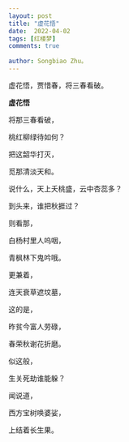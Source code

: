 ```yaml
---
layout: post
title: "虚花悟"
date:  2022-04-02
tags: [红楼梦]
comments: true
 
author: Songbiao Zhu。
---
```


虚花悟，贾惜春，将三春看破。



<!-- more -->



**虚花悟**



将那三春看破，

桃红柳绿待如何？

把这韶华打灭，

觅那清淡天和。

说什么，天上夭桃盛，云中杏蕊多？

到头来，谁把秋捱过？

则看那，

白杨村里人呜咽，

青枫林下鬼吟哦。

更兼着，

连天衰草遮坟墓，

这的是，

昨贫今富人劳碌，

春荣秋谢花折磨。

似这般，

生关死劫谁能躲？

闻说道，

西方宝树唤婆娑，

上结着长生果。